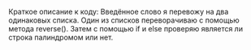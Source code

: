 Краткое описание к коду:
Введённое слово я перевожу на два одинаковых списка.
Один из списков переворачиваю с помощью метода reverse().
Затем с помощью if и else проверяю является ли строка палиндромом или нет.
